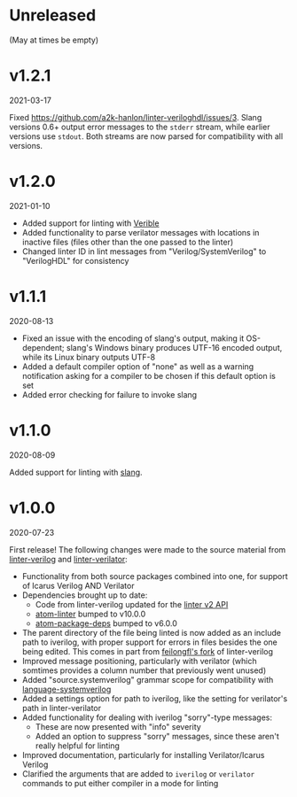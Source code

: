 # Unreleased
(May at times be empty)

# v1.2.1
2021-03-17

Fixed https://github.com/a2k-hanlon/linter-veriloghdl/issues/3. Slang versions 0.6+ output error messages to the  `stderr` stream, while earlier versions use `stdout`. Both streams are now parsed for compatibility with all versions.

# v1.2.0
2021-01-10

- Added support for linting with [Verible](https://google.github.io/verible)
- Added functionality to parse verilator messages with locations in inactive files (files other than the one passed to the linter)
- Changed linter ID in lint messages from "Verilog/SystemVerilog" to "VerilogHDL" for consistency

# v1.1.1
2020-08-13

- Fixed an issue with the encoding of slang's output, making it OS-dependent; slang's Windows binary produces UTF-16 encoded output, while its Linux binary outputs UTF-8
- Added a default compiler option of "none" as well as a warning notification asking for a compiler to be chosen if this default option is set
- Added error checking for failure to invoke slang

# v1.1.0
2020-08-09

Added support for linting with [slang](https://sv-lang.com/).

# v1.0.0
2020-07-23

First release! The following changes were made to the source material from [linter-verilog](https://github.com/manucorporat/linter-verilog) and [linter-verilator](https://github.com/patstew/linter-verilator):

- Functionality from both source packages combined into one, for support of Icarus Verilog AND Verilator
- Dependencies brought up to date:
    - Code from linter-verilog updated for the [linter v2 API](https://github.com/steelbrain/linter/blob/v2.3.0/docs/guides/upgrading-to-standard-linter-v2.md)
    - [atom-linter](https://github.com/steelbrain/atom-linter) bumped to v10.0.0
    - [atom-package-deps](https://github.com/steelbrain/package-deps/blob/master/package.json) bumped to v6.0.0
- The parent directory of the file being linted is now added as an include path to iverilog, with proper support for errors in files besides the one being edited. This comes in part from [feilongfl's fork](https://github.com/feilongfl/linter-verilog) of linter-verilog
- Improved message positioning, particularly with verilator (which somtimes provides a column number that previously went unused)
- Added "source.systemverilog" grammar scope for compatibility with [language-systemverilog](https://atom.io/packages/language-systemverilog)
- Added a settings option for path to iverilog, like the setting for verilator's path in linter-verilator
- Added functionality for dealing with iverilog "sorry"-type messages:
    - These are now presented with "info" severity
    - Added an option to suppress "sorry" messages, since these aren't really helpful for linting
- Improved documentation, particularly for installing Verilator/Icarus Verilog
- Clarified the arguments that are added to ```iverilog``` or ```verilator``` commands to put either compiler in a mode for linting
